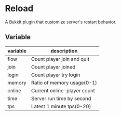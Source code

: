 # Reload
A Bukkit plugin that customize server's restart behavior.

## Variable
| variable | description |
|----------|-------------|
| flow     | Count player join and quit  |
| join     | Count player joined         |
| login    | Count player try login      |
| memory   | Ratio of memory usage(0-1)  |
| online   | Current online-player count |
| time     | Server run time by second   |
| tps      | Latest 1 minute tps(0-20)   |
